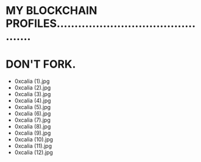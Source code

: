 # MY BLOCKCHAIN PROFILES..............................................
# DON'T FORK.
- 0xcalia (1).jpg
- 0xcalia (2).jpg
- 0xcalia (3).jpg
- 0xcalia (4).jpg
- 0xcalia (5).jpg
- 0xcalia (6).jpg
- 0xcalia (7).jpg
- 0xcalia (8).jpg
- 0xcalia (9).jpg
- 0xcalia (10).jpg
- 0xcalia (11).jpg
- 0xcalia (12).jpg
